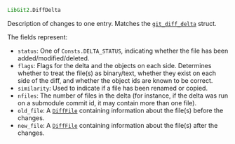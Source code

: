 ```julia
LibGit2.DiffDelta
```

Description of changes to one entry. Matches the [`git_diff_delta`](https://libgit2.org/libgit2/#HEAD/type/git_diff_delta) struct.

The fields represent:

  * `status`: One of `Consts.DELTA_STATUS`, indicating whether the file has been added/modified/deleted.
  * `flags`: Flags for the delta and the objects on each side. Determines whether to treat the file(s)  as binary/text, whether they exist on each side of the diff, and whether the object ids are known  to be correct.
  * `similarity`: Used to indicate if a file has been renamed or copied.
  * `nfiles`: The number of files in the delta (for instance, if the delta  was run on a submodule commit id, it may contain more than one file).
  * `old_file`: A [`DiffFile`](@ref) containing information about the file(s) before the changes.
  * `new_file`: A [`DiffFile`](@ref) containing information about the file(s) after the changes.
